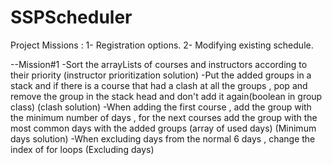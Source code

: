# SSPScheduler

Project Missions :
    1- Registration options.
    2- Modifying existing schedule.

--Mission#1
    -Sort the arrayLists of courses and instructors according to their priority (instructor prioritization solution)
    -Put the added groups in a stack and if there is a course that had a clash at all the groups , pop and remove the group
    in the stack head and don't add it again(boolean in group class) (clash solution)
    -When adding the first course , add the group with the minimum number of days , for the next courses add the group
    with the most common days with the added groups (array of used days) (Minimum days solution)
    -When excluding days from the normal 6 days , change the index of for loops  (Excluding days)